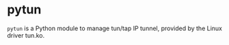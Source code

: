 # pytun

`pytun` is a Python module to manage tun/tap IP tunnel, provided by the Linux driver tun.ko.
